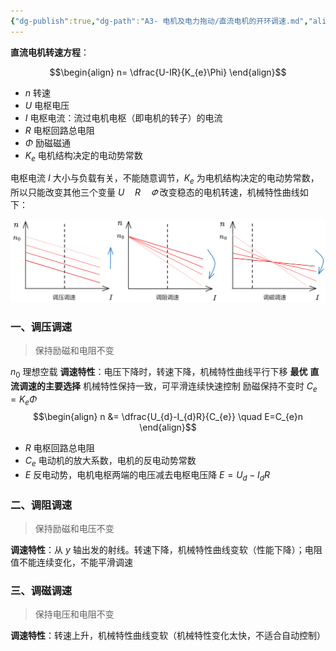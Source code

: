 ```yaml
---
{"dg-publish":true,"dg-path":"A3- 电机及电力拖动/直流电机的开环调速.md","aliases":["电机调速"],"permalink":"/A3- 电机及电力拖动/直流电机的开环调速/","dgPassFrontmatter":true,"noteIcon":"","created":"2024-04-18T21:52:26.000+08:00","updated":"2025-08-28T22:24:21.757+08:00"}
---
```



**直流电机转速方程**：

$$\begin{align}
n= \dfrac{U-IR}{K_{e}\Phi}
\end{align}$$

- $n$    转速
- $U$   电枢电压
- $I$   电枢电流：流过电机电枢（即电机的转子）的电流
- $R$   电枢回路总电阻
- $\Phi$   励磁磁通
- $K_{e}$  电机结构决定的电动势常数

电枢电流 $I$ 大小与负载有关，不能随意调节，$K_{e}$ 为电机结构决定的电动势常数，所以只能改变其他三个变量 $U\quad R\quad \varPhi$  改变稳态的电机转速，机械特性曲线如下：

![开环调速机械特性曲线.png](../img/user/Functional%20files/Photo%20Resources/%E5%BC%80%E7%8E%AF%E8%B0%83%E9%80%9F%E6%9C%BA%E6%A2%B0%E7%89%B9%E6%80%A7%E6%9B%B2%E7%BA%BF.png)


### 一、调压调速
> 保持励磁和电阻不变

$n_{0}$  理想空载
**调速特性**：电压下降时，转速下降，机械特性曲线平行下移
**最优**    **直流调速的主要选择**   机械特性保持一致，可平滑连续快速控制
励磁保持不变时 $C_{e}=K_{e}\Phi$
$$\begin{align}
n  &= \dfrac{U_{d}-I_{d}R}{C_{e}} \quad  E=C_{e}n
\end{align}$$

-  $R$ 电枢回路总电阻
-  $C_{e}$ 电动机的放大系数，电机的反电动势常数
- $E$  反电动势，电机电枢两端的电压减去电枢电压降  $E=U_{d}-I_{d}R$

### 二、调阻调速
> 保持励磁和电压不变

**调速特性**：从 $y$ 轴出发的射线。转速下降，机械特性曲线变软（性能下降）；电阻值不能连续变化，不能平滑调速

### 三、调磁调速
> 保持电压和电阻不变

**调速特性**：转速上升，机械特性曲线变软（机械特性变化太快，不适合自动控制）


